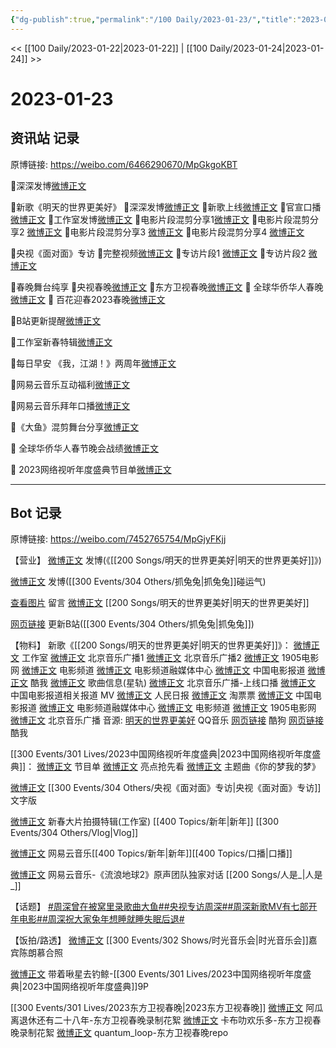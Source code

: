 ```yaml
---
{"dg-publish":true,"permalink":"/100 Daily/2023-01-23/","title":"2023-01-23","created":"2023-01-30T10:55:29.000+08:00","updated":"2023-02-26T00:50:23.000+08:00"}
---
```



<< [[100 Daily/2023-01-22\|2023-01-22]] | [[100 Daily/2023-01-24\|2023-01-24]] >>

# 2023-01-23

## 资讯站 记录

原博链接: https://weibo.com/6466290670/MpGkgoKBT

🌟深深发博[微博正文](https://m.weibo.cn/6466290670/4861069460248822)

🌟新歌《明天的世界更美好》
🎇深深发博[微博正文](https://m.weibo.cn/6466290670/4861052821440453)
🎇新歌上线[微博正文](https://m.weibo.cn/6466290670/4860866266927087)
🎇官宣口播[微博正文](https://m.weibo.cn/6466290670/4861022198562973)
🎇工作室发博[微博正文](https://m.weibo.cn/6466290670/4858326628436982)
🎇电影片段混剪分享1[微博正文](https://m.weibo.cn/6466290670/4861030422806609)
🎇电影片段混剪分享2 [微博正文](https://m.weibo.cn/6466290670/4861044605059480)
🎇电影片段混剪分享3 [微博正文](https://m.weibo.cn/6466290670/4861057821311086)
🎇电影片段混剪分享4 [微博正文](https://m.weibo.cn/6466290670/4861058789150415)

🌟央视《面对面》专访
🎇完整视频[微博正文](https://m.weibo.cn/6466290670/4861026534692327)
🎇专访片段1 [微博正文](https://m.weibo.cn/6466290670/4861008948498246)
🎇专访片段2 [微博正文](https://m.weibo.cn/6466290670/4861043689393049)

🌟春晚舞台纯享
🎇央视春晚[微博正文](https://m.weibo.cn/6466290670/4861000631978685)
🎇东方卫视春晚[微博正文](https://m.weibo.cn/6466290670/4861029307384912)
🎇 全球华侨华人春晚[微博正文](https://m.weibo.cn/6466290670/4861033498022531)
🎇 百花迎春2023春晚[微博正文](https://m.weibo.cn/6466290670/4861031866178322)

🌟B站更新提醒[微博正文](https://m.weibo.cn/6466290670/4861003700898239)

🌟工作室新春特辑[微博正文](https://m.weibo.cn/6466290670/4861131355329126)

🌟每日早安
《我，江湖！》两周年[微博正文](https://m.weibo.cn/6466290670/4860983590257193)

🌟网易云音乐互动福利[微博正文](https://m.weibo.cn/6466290670/4861023117641091)

🌟网易云音乐拜年口播[微博正文](https://m.weibo.cn/6466290670/4861026132824604)

🌟《大鱼》混剪舞台分享[微博正文](https://m.weibo.cn/6466290670/4861025621381357)

🌟 全球华侨华人春节晚会战绩[微博正文](https://m.weibo.cn/6466290670/4858662415507437)

🌟 2023网络视听年度盛典节目单[微博正文](https://m.weibo.cn/6466290670/4861106039030601)

---
## Bot 记录

原博链接: https://weibo.com/7452765754/MpGjyFKjj

【营业】
[微博正文](https://m.weibo.cn/1736988591/4861052279852305) 发博(《[[200 Songs/明天的世界更美好\|明天的世界更美好]]》)

[微博正文](https://m.weibo.cn/1736988591/4861067861426482) 发博([[300 Events/304 Others/抓兔兔\|抓兔兔]]碰运气)

[查看图片](https://wx2.sinaimg.cn/large/0088n2Pggy1hadz5rjp08j30tq0umq7a.jpg) 留言 [微博正文](https://m.weibo.cn/2803301701/4861052783958567) [[200 Songs/明天的世界更美好\|明天的世界更美好]]

[网页链接](https://weibo.cn/sinaurl?u=https%3A%2F%2Fb23.tv%2FdmUGYsb) 更新B站([[300 Events/304 Others/抓兔兔\|抓兔兔]])

【物料】
新歌《[[200 Songs/明天的世界更美好\|明天的世界更美好]]》：
[微博正文](https://m.weibo.cn/7478855230/4860861724760477) 工作室
[微博正文](https://m.weibo.cn/1910355794/4860862587737328) 北京音乐广播1
[微博正文](https://m.weibo.cn/1910355794/4860864349346411) 北京音乐广播2
[微博正文](https://m.weibo.cn/1635270132/4860861703262977) 1905电影网
[微博正文](https://m.weibo.cn/2789616391/4860862118501299) 电影频道
[微博正文](https://m.weibo.cn/6495544869/4860861707196643) 电影频道融媒体中心
[微博正文](https://m.weibo.cn/1261788454/4860861707460643) 中国电影报道
[微博正文](https://m.weibo.cn/1738434147/4860861703263101) 酷我
[微博正文](https://m.weibo.cn/6466290670/4860866266927087) 歌曲信息(星轨)
[微博正文](https://m.weibo.cn/1910355794/4861012702924823) 北京音乐广播-上线口播
[微博正文](https://m.weibo.cn/1261788454/4861163458006789) 中国电影报道相关报道
MV
[微博正文](https://m.weibo.cn/2803301701/4861052783958567) 人民日报
[微博正文](https://m.weibo.cn/2095820504/4861034190605289) 淘票票
[微博正文](https://m.weibo.cn/1261788454/4861027789835885) 中国电影报道
[微博正文](https://m.weibo.cn/6495544869/4861027784856456) 电影频道融媒体中心
[微博正文](https://m.weibo.cn/2789616391/4861028519119489) 电影频道
[微博正文](https://m.weibo.cn/1635270132/4861027789309802) 1905电影网
[微博正文](https://m.weibo.cn/1910355794/4861042276700005) 北京音乐广播
音源:
[明天的世界更美好](https://weibo.cn/sinaurl?u=https%3A%2F%2Fi.y.qq.com%2Fv8%2Fplaysong.html%3Fsongid%3D392661556%26source%3Dyqq%26ADTAG%3Dhz_wb_sf%26channelId%3D10081987) QQ音乐
[网页链接](https://weibo.cn/sinaurl?u=https%3A%2F%2Ft3.kugou.com%2Fsong.html%3Fid%3D8jDhxbeB7V3) 酷狗
[网页链接](https://weibo.cn/sinaurl?u=http%3A%2F%2Fm.kuwo.cn%2Fnewh5app%2Fplay_detail%2F259412326) 酷我

[[300 Events/301 Lives/2023中国网络视听年度盛典\|2023中国网络视听年度盛典]]：
[微博正文](https://m.weibo.cn/7408066931/4861103303825268) 节目单
[微博正文](https://m.weibo.cn/7408066931/4861069358534156) 亮点抢先看
[微博正文](https://m.weibo.cn/7408066931/4861046692513699) 主题曲《你的梦我的梦》

[微博正文](https://m.weibo.cn/1314608344/4860978724080344) [[300 Events/304 Others/央视《面对面》专访\|央视《面对面》专访]]文字版

[微博正文](https://m.weibo.cn/7478855230/4861126845928513) 新春大片拍摄特辑(工作室) [[400 Topics/新年\|新年]] [[300 Events/304 Others/Vlog\|Vlog]]

[微博正文](https://m.weibo.cn/1721030997/4860680513258987) 网易云音乐[[400 Topics/新年\|新年]][[400 Topics/口播\|口播]]

[微博正文](https://m.weibo.cn/1721030997/4860695604371759) 网易云音乐-《流浪地球2》原声团队独家对话 [[200 Songs/人是_\|人是_]]

【话题】
[#周深曾在被窝里录歌曲大鱼#](https://s.weibo.com/weibo?q=%23%E5%91%A8%E6%B7%B1%E6%9B%BE%E5%9C%A8%E8%A2%AB%E7%AA%9D%E9%87%8C%E5%BD%95%E6%AD%8C%E6%9B%B2%E5%A4%A7%E9%B1%BC%23)[#央视专访周深#](https://s.weibo.com/weibo?q=%23%E5%A4%AE%E8%A7%86%E4%B8%93%E8%AE%BF%E5%91%A8%E6%B7%B1%23)[#周深新歌MV有七部开年电影#](https://s.weibo.com/weibo?q=%23%E5%91%A8%E6%B7%B1%E6%96%B0%E6%AD%8CMV%E6%9C%89%E4%B8%83%E9%83%A8%E5%BC%80%E5%B9%B4%E7%94%B5%E5%BD%B1%23)[#周深祝大家兔年想睡就睡失眠后退#](https://s.weibo.com/weibo?q=%23%E5%91%A8%E6%B7%B1%E7%A5%9D%E5%A4%A7%E5%AE%B6%E5%85%94%E5%B9%B4%E6%83%B3%E7%9D%A1%E5%B0%B1%E7%9D%A1%E5%A4%B1%E7%9C%A0%E5%90%8E%E9%80%80%23)

【饭拍/路透】
[微博正文](https://m.weibo.cn/2412799535/4861156039070337) [[300 Events/302 Shows/时光音乐会\|时光音乐会]]嘉宾陈朗慕合照

[微博正文](https://m.weibo.cn/3246571812/4861081829252730) 带着啾星去钓鲸-[[300 Events/301 Lives/2023中国网络视听年度盛典\|2023中国网络视听年度盛典]]9P

[[300 Events/301 Lives/2023东方卫视春晚\|2023东方卫视春晚]]
[微博正文](https://m.weibo.cn/2282809525/4860857270142477) 阿瓜离退休还有二十八年-东方卫视春晚录制花絮
[微博正文](https://m.weibo.cn/5373127683/4861098131460732) 卡布叻欢乐多-东方卫视春晚录制花絮
[微博正文](https://m.weibo.cn/6434548795/4860862236197196) quantum_loop-东方卫视春晚repo
